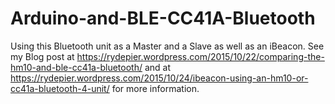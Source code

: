 # Arduino-and-BLE-CC41A-Bluetooth
Using this Bluetooth unit as a Master and a Slave as well as an iBeacon. See my Blog post at https://rydepier.wordpress.com/2015/10/22/comparing-the-hm10-and-ble-cc41a-bluetooth/ and at https://rydepier.wordpress.com/2015/10/24/ibeacon-using-an-hm10-or-cc41a-bluetooth-4-unit/ for more information.
